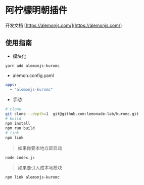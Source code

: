 # 阿柠檬明朝插件

开发文档 [https://alemonjs.com/](https://alemonjs.com/)

## 使用指南


- 模块化

```sh
yarn add alemonjs-kuromc 
```

- alemon.config.yaml

```yaml
apps:
  - "alemonjs-kuromc"
```

- 手动

```sh
# clone
git clone --depth=1  git@github.com:lemonade-lab/kuromc.git
# build
npm install
npm run build
# link
npm link
```

> 如果你要本地立即启动

```sh
node index.js
```

> 如果要引入成本地模块

```sh
npm link alemonjs-kuromc 
```